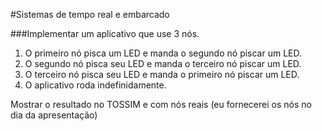 #Sistemas de tempo real e embarcado

###Implementar um aplicativo que use 3 nós.

1. O primeiro nó pisca um LED e manda o segundo nó piscar um LED.
1. O segundo nó pisca seu LED e manda o terceiro nó piscar um LED.
1. O terceiro nó pisca seu LED e manda o primeiro nó piscar um LED.
1. O aplicativo roda indefinidamente.

Mostrar o resultado no TOSSIM e com nós reais (eu fornecerei os nós no dia da apresentação)
